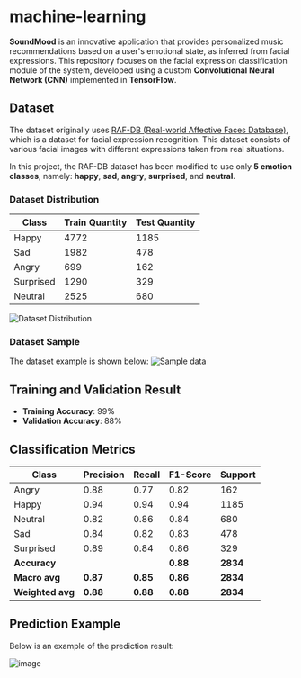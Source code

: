 # machine-learning

**SoundMood** is an innovative application that provides personalized music recommendations based on a user's emotional state, as inferred from facial expressions. This repository focuses on the facial expression classification module of the system, developed using a custom **Convolutional Neural Network (CNN)** implemented in **TensorFlow**.

## Dataset
The dataset originally uses [RAF-DB (Real-world Affective Faces Database)](https://www.kaggle.com/datasets/shuvoalok/raf-db-dataset), which is a dataset for facial expression recognition. This dataset consists of various facial images with different expressions taken from real situations.

In this project, the RAF-DB dataset has been modified to use only **5 emotion classes**, namely: **happy**, **sad**, **angry**, **surprised**, and **neutral**.

### Dataset Distribution

| Class      | Train Quantity | Test Quantity |
|------------|----------------|---------------|
| Happy      | 4772           | 1185          |
| Sad        | 1982           | 478           |
| Angry      | 699            | 162           |
| Surprised  | 1290           | 329           |
| Neutral    | 2525           | 680           |

![Dataset Distribution](https://drive.google.com/uc?export=view&id=1rXi9V0tYZyeGo5gz0u0ybPtwTChEMIL8)

### Dataset Sample
The dataset example is shown below:
![Sample data](https://drive.google.com/uc?export=view&id=1h9AV5P6VpX-r07mAFc3Nepmm6FPViqoG)

## Training and Validation Result
- **Training Accuracy**: 99%
- **Validation Accuracy**: 88%

## Classification Metrics

| Class      | Precision | Recall | F1-Score | Support |
|------------|-----------|--------|----------|---------|
| Angry      | 0.88      | 0.77   | 0.82     | 162     |
| Happy      | 0.94      | 0.94   | 0.94     | 1185    |
| Neutral    | 0.82      | 0.86   | 0.84     | 680     |
| Sad        | 0.84      | 0.82   | 0.83     | 478     |
| Surprised  | 0.89      | 0.84   | 0.86     | 329     |
| **Accuracy** |          |        |  **0.88**| **2834**|
| **Macro avg** | **0.87** | **0.85** | **0.86** | **2834**|
| **Weighted avg** | **0.88** | **0.88** | **0.88** | **2834**|

## Prediction Example

Below is an example of the prediction result:

![image](https://github.com/user-attachments/assets/c4bf1253-6047-4e80-9993-a27b6c9fe25c)

